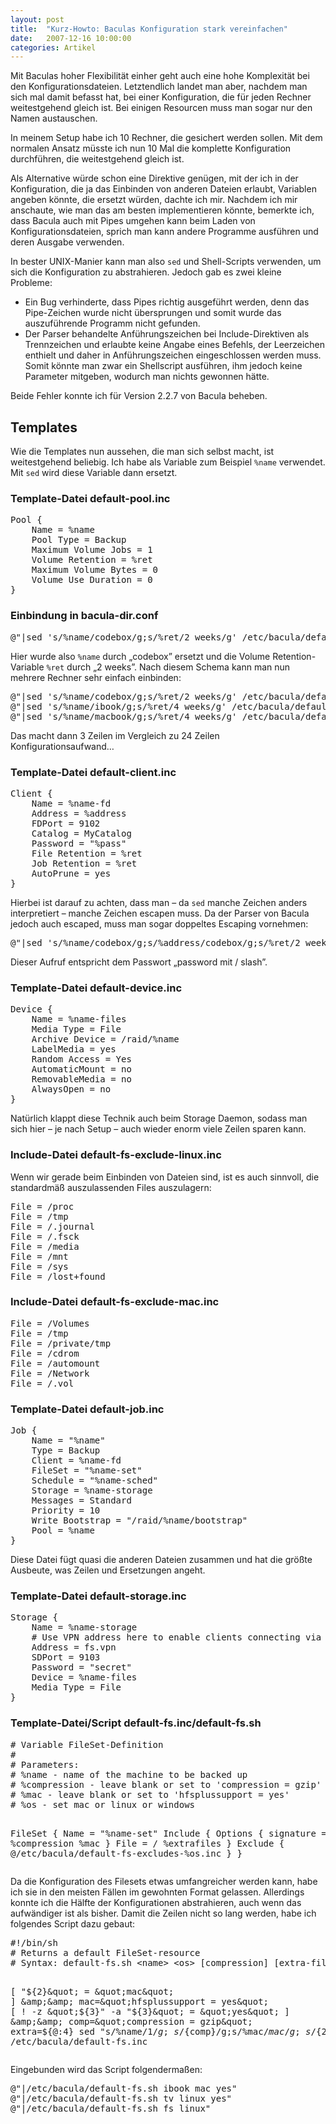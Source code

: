 ```yaml
---
layout: post
title:  "Kurz-Howto: Baculas Konfiguration stark vereinfachen"
date:   2007-12-16 10:00:00
categories: Artikel
---
```




<p>
Mit Baculas hoher Flexibilität einher geht auch eine hohe Komplexität bei den
Konfigurationsdateien. Letztendlich landet man aber, nachdem man sich mal damit
befasst hat, bei einer Konfiguration, die für jeden Rechner weitestgehend
gleich ist. Bei einigen Resourcen muss man sogar nur den Namen austauschen.
</p>

<p>
In meinem Setup habe ich 10 Rechner, die gesichert werden sollen. Mit dem
normalen Ansatz müsste ich nun 10 Mal die komplette Konfiguration durchführen,
die weitestgehend gleich ist.
</p>

<p>
Als Alternative würde schon eine Direktive genügen, mit der ich in der
Konfiguration, die ja das Einbinden von anderen Dateien erlaubt, Variablen
angeben könnte, die ersetzt würden, dachte ich mir. Nachdem ich mir anschaute,
wie man das am besten implementieren könnte, bemerkte ich, dass Bacula auch mit
Pipes umgehen kann beim Laden von Konfigurationsdateien, sprich man kann andere
Programme ausführen und deren Ausgabe verwenden.
</p>

<p>
In bester UNIX-Manier kann man also <code>sed</code> und Shell-Scripts
verwenden, um sich die Konfiguration zu abstrahieren. Jedoch gab es zwei kleine
Probleme:
</p>
<ul>
	<li>
	Ein Bug verhinderte, dass Pipes richtig ausgeführt werden, denn das
	Pipe-Zeichen wurde nicht übersprungen und somit wurde das auszuführende
	Programm nicht gefunden.
	</li>
	<li>
	Der Parser behandelte Anführungszeichen bei Include-Direktiven als
	Trennzeichen und erlaubte keine Angabe eines Befehls, der Leerzeichen
	enthielt und daher in Anführungszeichen eingeschlossen werden muss.
	Somit könnte man zwar ein Shellscript ausführen, ihm jedoch keine
	Parameter mitgeben, wodurch man nichts gewonnen hätte.
	</li>
</ul>
<p>
Beide Fehler konnte ich für Version 2.2.7 von Bacula beheben.
</p>

<h2>Templates</h2>
<p>
Wie die Templates nun aussehen, die man sich selbst macht, ist weitestgehend
beliebig. Ich habe als Variable zum Beispiel <code>%name</code> verwendet. Mit
<code>sed</code> wird diese Variable dann ersetzt.
</p>

<h3>Template-Datei default-pool.inc</h3>
<pre>Pool {
	Name = %name
	Pool Type = Backup
	Maximum Volume Jobs = 1
	Volume Retention = %ret
	Maximum Volume Bytes = 0
	Volume Use Duration = 0
}
</pre>

<h3>Einbindung in bacula-dir.conf</h3>
<pre>@&quot;|sed 's/%name/codebox/g;s/%ret/2 weeks/g' /etc/bacula/default-pool.inc&quot;</pre>
<p>Hier wurde also <code>%name</code> durch „codebox” ersetzt und die Volume Retention-Variable <code>%ret</code> durch „2 weeks”. Nach diesem Schema kann man nun mehrere Rechner sehr einfach einbinden:</p>
<pre>@&quot;|sed 's/%name/codebox/g;s/%ret/2 weeks/g' /etc/bacula/default-pool.inc&quot;
@&quot;|sed 's/%name/ibook/g;s/%ret/4 weeks/g' /etc/bacula/default-pool.inc&quot;
@&quot;|sed 's/%name/macbook/g;s/%ret/4 weeks/g' /etc/bacula/default-pool.inc&quot;</pre>
<p>Das macht dann 3 Zeilen im Vergleich zu 24 Zeilen Konfigurationsaufwand…</p>

<h3>Template-Datei default-client.inc</h3>
<pre>Client {
	Name = %name-fd
	Address = %address
	FDPort = 9102
	Catalog = MyCatalog
	Password = "%pass"
	File Retention = %ret
	Job Retention = %ret
	AutoPrune = yes
}</pre>
<p>
Hierbei ist darauf zu achten, dass man – da <code>sed</code> manche Zeichen
anders interpretiert – manche Zeichen escapen muss. Da der Parser von Bacula
jedoch auch escaped, muss man sogar doppeltes Escaping vornehmen:
</p>
<pre>@&quot;|sed 's/%name/codebox/g;s/%address/codebox/g;s/%ret/2 weeks/g;s/%pass/password mit \\/ slash/g' /etc/bacula/default-client.inc&quot;</pre>
<p>Dieser Aufruf entspricht dem Passwort „password mit / slash”.</p>

<h3>Template-Datei default-device.inc</h3>
<pre>Device {
	Name = %name-files
	Media Type = File
	Archive Device = /raid/%name
	LabelMedia = yes
	Random Access = Yes
	AutomaticMount = no
	RemovableMedia = no
	AlwaysOpen = no
}</pre>

<p>
Natürlich klappt diese Technik auch beim Storage Daemon, sodass man sich hier –
je nach Setup – auch wieder enorm viele Zeilen sparen kann.
</p>

<h3>Include-Datei default-fs-exclude-linux.inc</h3>
<p>
Wenn wir gerade beim Einbinden von Dateien sind, ist es auch sinnvoll, die
standardmäß auszulassenden Files auszulagern:
</p>
<pre>File = /proc
File = /tmp
File = /.journal
File = /.fsck
File = /media
File = /mnt
File = /sys
File = /lost+found</pre>

<h3>Include-Datei default-fs-exclude-mac.inc</h3>
<pre>File = /Volumes
File = /tmp
File = /private/tmp
File = /cdrom
File = /automount
File = /Network
File = /.vol</pre>

<h3>Template-Datei default-job.inc</h3>
<pre>Job {
	Name = "%name"
	Type = Backup
	Client = %name-fd
	FileSet = "%name-set"
	Schedule = "%name-sched"
	Storage = %name-storage
	Messages = Standard
	Priority = 10
	Write Bootstrap = "/raid/%name/bootstrap"
	Pool = %name
}</pre>
<p>
Diese Datei fügt quasi die anderen Dateien zusammen und hat die größte
Ausbeute, was Zeilen und Ersetzungen angeht.
</p>

<h3>Template-Datei default-storage.inc</h3>
<pre>Storage {
	Name = %name-storage
	# Use VPN address here to enable clients connecting via VPN to back up
	Address = fs.vpn
	SDPort = 9103
	Password = "secret"
	Device = %name-files
	Media Type = File
}</pre>

<h3>Template-Datei/Script default-fs.inc/default-fs.sh</h3>
<pre># Variable FileSet-Definition
#
# Parameters:
# %name - name of the machine to be backed up
# %compression - leave blank or set to 'compression = gzip'
# %mac - leave blank or set to 'hfsplussupport = yes'
# %os - set mac or linux or windows

FileSet {
	Name = "%name-set"
	Include {
		Options {
			signature = MD5
			%compression
			%mac
		}
		File = /
		%extrafiles
	}
	Exclude {
		@/etc/bacula/default-fs-excludes-%os.inc
	}
}</pre>
<p>
Da die Konfiguration des Filesets etwas umfangreicher werden kann, habe ich sie
in den meisten Fällen im gewohnten Format gelassen. Allerdings konnte ich die
Hälfte der Konfigurationen abstrahieren, auch wenn das aufwändiger ist als
bisher. Damit die Zeilen nicht so lang werden, habe ich folgendes Script dazu
gebaut:
</p>
<pre>#!/bin/sh
# Returns a default FileSet-resource
# Syntax: default-fs.sh &lt;name&gt; &lt;os&gt; [compression] [extra-files]

[ &quot;${2}&quot; = &quot;mac&quot; ] &amp;&amp; mac=&quot;hfsplussupport = yes&quot;
[ ! -z &quot;${3}&quot; -a &quot;${3}&quot; = &quot;yes&quot; ] &amp;&amp; comp=&quot;compression = gzip&quot;
extra=${@:4}
sed &quot;s/%name/${1}/g;s/%compression/${comp}/g;s/%mac/${mac}/g;s/%os/${2}/g;s/%extrafiles/${extra}/g&quot; /etc/bacula/default-fs.inc
</pre>

<p>Eingebunden wird das Script folgendermaßen:</p>
<pre>@&quot;|/etc/bacula/default-fs.sh ibook mac yes&quot;
@&quot;|/etc/bacula/default-fs.sh tv linux yes&quot;
@&quot;|/etc/bacula/default-fs.sh fs linux&quot;

